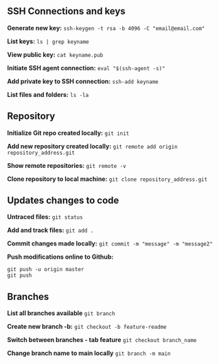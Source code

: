 ## SSH Connections and keys
**Generate new key:**
```ssh-keygen -t rsa -b 4096 -C "email@email.com" ```

**List keys:**
```ls | grep keyname```

**View public key:**
```cat keyname.pub```

**Initiate SSH agent connection:**
```eval "$(ssh-agent -s)"```

**Add private key to SSH connection:**
```ssh-add keyname```

**List files and folders:**
```ls -la```

## Repository

**Initialize Git repo created locally:**
```git init```

**Add new repository created locally:**
```git remote add origin repository_address.git```

**Show remote repositories:**
```git remote -v```

**Clone repository to local machine:**
```git clone repository_address.git```

## Updates changes to code

**Untraced files:**
```git status```

**Add and track files:**
```git add .```

**Commit changes made locally:**
```git commit -m "message" -m "message2"```

**Push modifications online to Github:**
```
git push -u origin master
git push 
```

## Branches

**List all branches available**
```git branch```

**Create new branch -b:**
```git checkout -b feature-readme```

**Switch between branches - tab feature**
```git checkout branch_name```

**Change branch name to main locally**
```git branch -m main```


